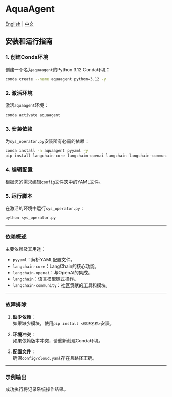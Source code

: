 # AquaAgent

[English](README.md) | [中文](README_zh.md)

## 安装和运行指南

### 1. 创建Conda环境
创建一个名为`aquaagent`的Python 3.12 Conda环境：
```bash
conda create --name aquaagent python=3.12 -y
```

### 2. 激活环境
激活`aquaagent`环境：
```bash
conda activate aquaagent
```

### 3. 安装依赖
为`sys_operator.py`安装所有必需的依赖：
```bash
conda install -n aquaagent pyyaml -y
pip install langchain-core langchain-openai langchain langchain-community
```
### 4. 编辑配置

根据您的需求编辑`config`文件夹中的YAML文件。

### 5. 运行脚本
在激活的环境中运行`sys_operator.py`：
```bash
python sys_operator.py
```

---

### 依赖概述
主要依赖及其用途：
- `pyyaml`：解析YAML配置文件。
- `langchain-core`：LangChain的核心功能。
- `langchain-openai`：与OpenAI的集成。
- `langchain`：语言模型链式操作。
- `langchain-community`：社区贡献的工具和模块。

---

### 故障排除
1. **缺少依赖**：  
   如果缺少模块，使用`pip install <模块名称>`安装。

2. **环境冲突**：  
   如果依赖版本冲突，请重新创建Conda环境。

3. **配置文件**：  
   确保`config/cloud.yaml`存在且路径正确。

---

### 示例输出
成功执行将记录系统操作结果。 